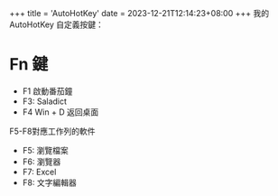 +++
title = 'AutoHotKey'
date = 2023-12-21T12:14:23+08:00
+++
我的 AutoHotKey 自定義按鍵： 
# Fn 鍵
- F1 啟動番茄鐘     
- F3: Saladict      
- F4 Win + D 返回桌面      

F5-F8對應工作列的軟件

- F5: 瀏覽檔案      
- F6: 瀏覽器     
- F7: Excel     
- F8: 文字編輯器    
